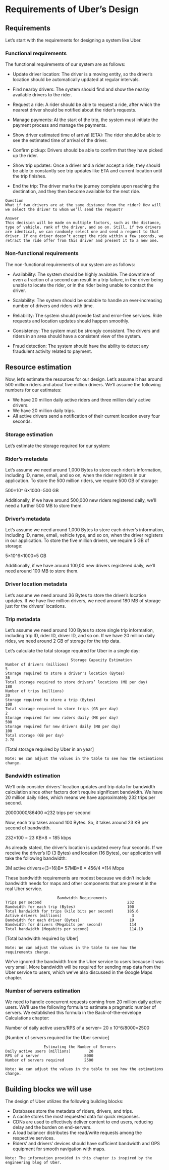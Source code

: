 # Requirements of Uber’s Design
## Requirements
Let’s start with the requirements for designing a system like Uber.

### Functional requirements
The functional requirements of our system are as follows:

- Update driver location: The driver is a moving entity, so the driver’s location should be automatically updated at regular intervals.

- Find nearby drivers: The system should find and show the nearby available drivers to the rider.

- Request a ride: A rider should be able to request a ride, after which the nearest driver should be notified about the rider’s requests.

- Manage payments: At the start of the trip, the system must initiate the payment process and manage the payments.

- Show driver estimated time of arrival (ETA): The rider should be able to see the estimated time of arrival of the driver.

- Confirm pickup: Drivers should be able to confirm that they have picked up the rider.

- Show trip updates: Once a driver and a rider accept a ride, they should be able to constantly see trip updates like ETA and current location until the trip finishes.

- End the trip: The driver marks the journey complete upon reaching the destination, and they then become available for the next ride.

```
Question
What if two drivers are at the same distance from the rider? How will we select the driver to whom we’ll send the request?

Answer
This decision will be made on multiple factors, such as the distance, type of vehicle, rank of the driver, and so on. Still, if two drivers are identical, we can randomly select one and send a request to that driver. If one driver doesn’t accept the ride within a few seconds, we retract the ride offer from this driver and present it to a new one.
```
### Non-functional requirements
The non-functional requirements of our system are as follows:

- Availability: The system should be highly available. The downtime of even a fraction of a second can result in a trip failure, in the driver being unable to locate the rider, or in the rider being unable to contact the driver.

- Scalability: The system should be scalable to handle an ever-increasing number of drivers and riders with time.

- Reliability: The system should provide fast and error-free services. Ride requests and location updates should happen smoothly.

- Consistency: The system must be strongly consistent. The drivers and riders in an area should have a consistent view of the system.

- Fraud detection: The system should have the ability to detect any fraudulent activity related to payment.

## Resource estimation
Now, let’s estimate the resources for our design. Let’s assume it has around 500 million riders and about five million drivers. We’ll assume the following numbers for our estimates:

- We have 20 million daily active riders and three million daily active drivers.
- We have 20 million daily trips.
- All active drivers send a notification of their current location every four seconds.

### Storage estimation
Let’s estimate the storage required for our system:

### Rider’s metadata
Let’s assume we need around 1,000 Bytes to store each rider’s information, including ID, name, email, and so on, when the rider registers in our application. To store the 500 million riders, we require 500 GB of storage:

500×10^ 6×1000=500 GB

Additionally, if we have around 500,000 new riders registered daily, we’ll need a further 500 MB to store them.

### Driver’s metadata
Let’s assume we need around 1,000 Bytes to store each driver’s information, including ID, name, email, vehicle type, and so on, when the driver registers in our application. To store the five million drivers, we require 5 GB of storage:

5×10^6×1000=5 GB

Additionally, if we have around 100,00 new drivers registered daily, we’ll need around 100 MB to store them.

### Driver location metadata
Let’s assume we need around 36 Bytes to store the driver’s location updates. If we have five million drivers, we need around 180 MB of storage just for the drivers’ locations.

### Trip metadata
Let’s assume we need around 100 Bytes to store single trip information, including trip ID, rider ID, driver ID, and so on. If we have 20 million daily rides, we need around 2 GB of storage for the trip data.

Let’s calculate the total storage required for Uber in a single day:

```
                             Storage Capacity Estimation
Number of drivers (millions)                                          5 
Storage required to store a driver's location (Bytes)                36
Total storage required to store drivers’ locations (MB per day)     180 
Number of trips (millions)                                           20
Storage required to store a trip (Bytes)                            100
Total storage required to store trips (GB per day)                    2
Storage required for new riders daily (MB per day)                  500
Storage required for new drivers daily (MB per day)                 100
Total storage (GB per day)                                         2.78

```             

[Total storage required by Uber in an year]

```
Note: We can adjust the values in the table to see how the estimations change.
```

### Bandwidth estimation
We’ll only consider drivers’ location updates and trip data for bandwidth calculation since other factors don’t require significant bandwidth. We have 20 million daily rides, which means we have approximately 232 trips per second.

20000000/86400 ≈232 trips per second

Now, each trip takes around 100 Bytes. So, it takes around 23 KB per second of bandwidth.

232×100 = 23 KB×8 = 185 kbps

As already stated, the driver’s location is updated every four seconds. If we receive the driver’s ID (3 Bytes) and location (16 Bytes), our application will take the following bandwidth:

3M active drivers×(3+16)B= 57MB×8 = 456/4  =114 Mbps

These bandwidth requirements are modest because we didn’t include bandwidth needs for maps and other components that are present in the real Uber service.
```
                       Bandwidth Requirements
Trips per second                                      232
Bandwidth for each trip (Bytes)                       100
Total bandwidth for trips (kilo bits per second)      185.6
Active drivers (millions)                               3
Bandwidth for each driver (Bytes)                      19
Bandwidth for drivers (Megabits per second)            114
Total bandwidth (Megabits per second)                  114.19
```

[Total bandwidth required by Uber]

```
Note: We can adjust the values in the table to see how the requirements change.
```
We’ve ignored the bandwidth from the Uber service to users because it was very small. More bandwidth will be required for sending map data from the Uber service to users, which we’ve also discussed in the Google Maps chapter.

### Number of servers estimation
We need to handle concurrent requests coming from 20 million daily active users. We’ll use the following formula to estimate a pragmatic number of servers. We established this formula in the Back-of-the-envelope Calculations chapter:

Number of daily active users/RPS of a server= 20 x 10^6/8000=2500

[Number of servers required for the Uber service]

```
                 Estimating the Number of Servers
Daily active users (millions)        20
RPS of a server                    8000
Number of servers required         2500    
```

```
Note: We can adjust the values in the table to see how the estimations change.
```




## Building blocks we will use
The design of Uber utilizes the following building blocks:

- Databases store the metadata of riders, drivers, and trips.
- A cache stores the most requested data for quick responses.
- CDNs are used to effectively deliver content to end users, reducing delay and the burden on end-servers.
- A load balancer distributes the read/write requests among the respective services.
- Riders’ and drivers’ devices should have sufficient bandwidth and GPS equipment for smooth navigation with maps.
```
Note: The information provided in this chapter is inspired by the engineering blog of Uber.
```
